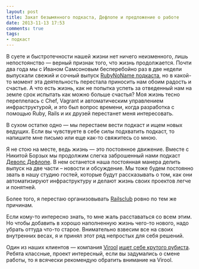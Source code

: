 ```yaml
---
layout: post
title: Закат безымянного подкаста, Дефлопе и предложение о работе
date: 2013-11-13 17:53
comments: true
tags:
- подкаст
---
```


В суете и быстротечности нашей жизни нет ничего неизменного, лишь непостоянство — верный признак того, что жизнь
продолжается. Почти два года мы с Иваном Самсоновым бесперебойно раз в две недели выпускали свежий и сочный выпуск
[RubyNoName подкаста](http://rubynoname.ru), но в какой-то момент эта деятельность перестала приносить нам обоим радость
и счастье. А что есть жизнь, как не попытка успеть за отведенный нам на земле срок испытать как можно больше счастья?
Моя жизнь тесно переплелась с Chef, Vagrant и автоматическим управлением инфраструктурой, и это был вопрос времени,
когда разработка с помощью Ruby, Rails и их друзей перестанет меня интересовать.

В сухом остатке одно — мы перестаем вести подкаст и ищем новых ведущих. Если вы чувствуете в себе силы подхватить
подкаст, то напишите мне письмо или еще как-то свяжитесь со мною.

Я не стою на месте, ведь жизнь — это постоянное движение. Вместе с Никитой Борзых мы продолжим слегка заброшенный нами
подкаст [Девопс Дефлопе](http://devopsdeflope.ru/). В нем останется наша постоянная манера делить выпуск на две части –
новости и обсуждение. Мы тоже будем постоянно звать в нашу студию гостей, которые будут рассказывать о том, как они
автоматизируют инфраструктуру и делают жизнь своих проектов легче и понятней.

Более того, я перестаю организовывать [Railsclub](http://railsclub.ru/) ровно по тем же причинам.

Если кому-то интересно знать, то мне жаль расставаться со всем этим. Но чтобы добавить в хорошо наполненную жизнь
чего-то нового, надо убрать оттуда что-то старое. Внимательно взвесим все на своих внутренних весах, я и принял этот ряд
непростых для себя решений.

Один из наших клиентов — компания [Virool](https://www.virool.com/) [ищет себе крутого рубиста](https://www.virool.com/about/work-at-virool#ror-developer).
Ребята классные, проект интересный, если вы задумались о смене работы, то я всячески рекомендую обратить внимание на
Virool.
